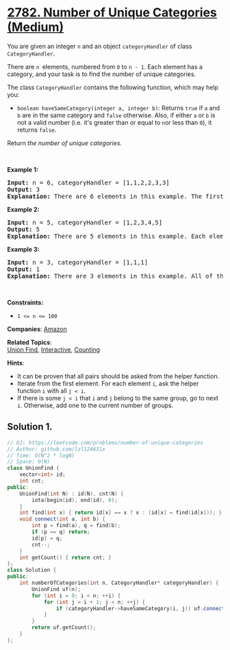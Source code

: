 # [2782. Number of Unique Categories (Medium)](https://leetcode.com/problems/number-of-unique-categories)

<p>You are given an integer <code>n</code> and an object <code>categoryHandler</code> of class <code>CategoryHandler</code>.</p>

<p>There are <code>n&nbsp;</code>elements, numbered from <code>0</code> to <code>n - 1</code>. Each element has a category, and your task is to find the number of unique categories.</p>

<p>The class <code>CategoryHandler</code> contains the following function, which may help you:</p>

<ul>
	<li><code>boolean haveSameCategory(integer a, integer b)</code>: Returns <code>true</code> if <code>a</code> and <code>b</code> are in the same category and <code>false</code> otherwise. Also, if either <code>a</code> or <code>b</code> is not a valid number (i.e. it&#39;s greater than or equal to <code>n</code>or less than <code>0</code>), it returns <code>false</code>.</li>
</ul>

<p>Return <em>the number of unique categories.</em></p>

<p>&nbsp;</p>
<p><strong class="example">Example 1:</strong></p>

<pre>
<strong>Input:</strong> n = 6, categoryHandler = [1,1,2,2,3,3]
<strong>Output:</strong> 3
<strong>Explanation:</strong> There are 6 elements in this example. The first two elements belong to category 1, the second two belong to category 2, and the last two elements belong to category 3. So there are 3 unique categories.
</pre>

<p><strong class="example">Example 2:</strong></p>

<pre>
<strong>Input:</strong> n = 5, categoryHandler = [1,2,3,4,5]
<strong>Output:</strong> 5
<strong>Explanation:</strong> There are 5 elements in this example. Each element belongs to a unique category. So there are 5 unique categories.
</pre>

<p><strong class="example">Example 3:</strong></p>

<pre>
<strong>Input:</strong> n = 3, categoryHandler = [1,1,1]
<strong>Output:</strong> 1
<strong>Explanation:</strong> There are 3 elements in this example. All of them belong to one category. So there is only 1 unique category.
</pre>

<p>&nbsp;</p>
<p><strong>Constraints:</strong></p>

<ul>
	<li><code>1 &lt;= n &lt;= 100</code></li>
</ul>


**Companies**:
[Amazon](https://leetcode.com/company/amazon)

**Related Topics**:  
[Union Find](https://leetcode.com/tag/union-find), [Interactive](https://leetcode.com/tag/interactive), [Counting](https://leetcode.com/tag/counting)

**Hints**:
* It can be proven that all pairs should be asked from the helper function.
* Iterate from the first element. For each element `i`, ask the helper function `i` with all `j < i`.
* If there is some `j < i` that `i` and `j` belong to the same group, go to next `i`. Otherwise, add one to the current number of groups.

## Solution 1.

```cpp
// OJ: https://leetcode.com/problems/number-of-unique-categories
// Author: github.com/lzl124631x
// Time: O(N^2 * logN)
// Space: O(N)
class UnionFind {
    vector<int> id;
    int cnt;
public:
    UnionFind(int N) : id(N), cnt(N) {
        iota(begin(id), end(id), 0);
    }
    int find(int x) { return id[x] == x ? x : (id[x] = find(id[x])); }
    void connect(int a, int b) {
        int p = find(a), q = find(b);
        if (p == q) return;
        id[p] = q;
        cnt--;
    }
    int getCount() { return cnt; }
};
class Solution {
public:
    int numberOfCategories(int n, CategoryHandler* categoryHandler) {
        UnionFind uf(n);
        for (int i = 0; i < n; ++i) {
            for (int j = i + 1; j < n; ++j) {
                if (categoryHandler->haveSameCategory(i, j)) uf.connect(i, j);
            }
        }
        return uf.getCount();
    }
};
```